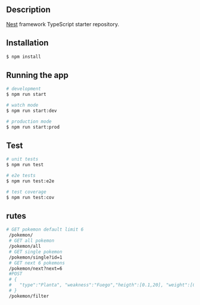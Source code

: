 ## Description

[Nest](https://github.com/nestjs/nest) framework TypeScript starter repository.

## Installation

```bash
$ npm install
```

## Running the app

```bash
# development
$ npm run start

# watch mode
$ npm run start:dev

# production mode
$ npm run start:prod
```

## Test

```bash
# unit tests
$ npm run test

# e2e tests
$ npm run test:e2e

# test coverage
$ npm run test:cov
```

## rutes

```bash
# GET pokemon default limit 6
 /pokemon/
 # GET all pokemon
 /pokemon/all
 # GET single pokemon
 /pokemon/single?id=1
 # GET next 6 pokemons
 /pokemon/next?next=6
 #POST
 # {
 #   "type":"Planta", "weakness":"Fuego","heigth":[0.1,20], "weight":[0.1,999.9],"ranges": [1,989]
 # }
 /pokemon/filter
```
